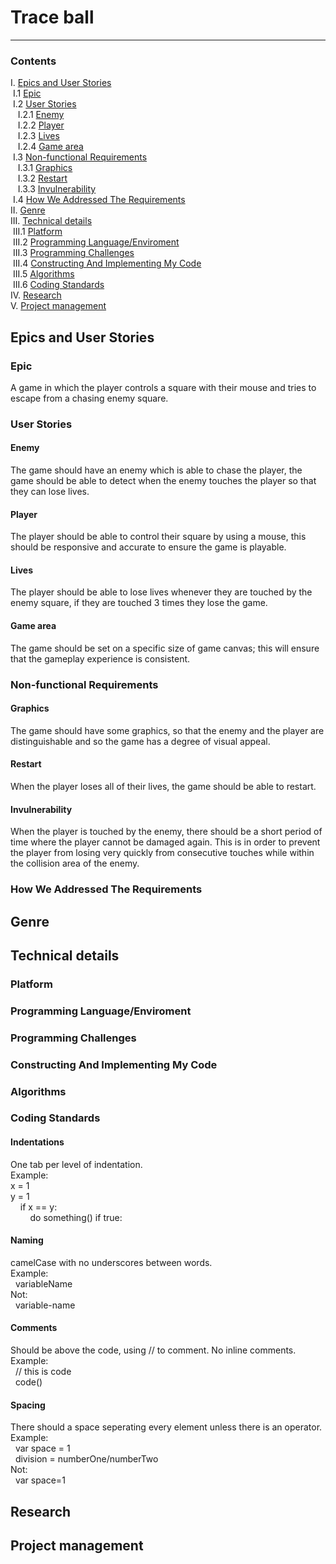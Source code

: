  # Trace ball
 ---
### Contents
I. [Epics and User Stories](#-epics-and-user-stories)  
&nbsp;I.1 [Epic](#epic)  
&nbsp;I.2 [User Stories](#user-stories)  
&nbsp;&nbsp;&nbsp;I.2.1 [Enemy](#enemy)   
&nbsp;&nbsp;&nbsp;I.2.2 [Player](#player)   
&nbsp;&nbsp;&nbsp;I.2.3 [Lives](#lives)   
&nbsp;&nbsp;&nbsp;I.2.4 [Game area](#game-area)   
&nbsp;I.3 [Non-functional Requirements](#non-functional-requirements)  
&nbsp;&nbsp;&nbsp;I.3.1 [Graphics](#graphics)   
&nbsp;&nbsp;&nbsp;I.3.2 [Restart](#restart)   
&nbsp;&nbsp;&nbsp;I.3.3 [Invulnerability](#invulnerability)   
&nbsp;I.4 [How We Addressed The Requirements](#how-we-addressed-the-requirements)  
II. [Genre](#genre)  
III. [Technical details](#technical-details)  
&nbsp;III.1 [Platform](#platform)  
&nbsp;III.2 [Programming Language/Enviroment](#programming-language/environment)  
&nbsp;III.3 [Programming Challenges](#programming-challenges)  
&nbsp;III.4 [Constructing And Implementing My Code](#constructing-and-implementing-my-code)  
&nbsp;III.5 [Algorithms](#algorithms)  
&nbsp;III.6 [Coding Standards](#coding-standards)  
IV. [Research](#IV-research)  
V. [Project management](#V-project-management)  
## Epics and User Stories
 ### Epic
  A game in which the player controls a square with their mouse and tries to escape from a chasing enemy square.
 ### User Stories   
 #### Enemy   
 The game should have an enemy which is able to chase the player, the game should be able to detect when the enemy touches the player so that they can lose lives.
 #### Player   
 The player should be able to control their square by using a mouse, this should be responsive and accurate to ensure the game is playable.
 #### Lives   
 The player should be able to lose lives whenever they are touched by the enemy square, if they are touched 3 times they lose the game.
 #### Game area   
 The game should be set on a specific size of game canvas; this will ensure that the gameplay experience is consistent.
 ### Non-functional Requirements   
 #### Graphics   
 The game should have some graphics, so that the enemy and the player are distinguishable and so the game has a degree of visual appeal.
 #### Restart   
 When the player loses all of their lives, the game should be able to restart. 
 #### Invulnerability  
 When the player is touched by the enemy, there should be a short period of time where the player cannot be damaged again. This is in order to prevent the player from losing very quickly from consecutive touches while within the collision area of the enemy.
 
 ### How We Addressed The Requirements
## Genre
## Technical details
### Platform
### Programming Language/Enviroment
### Programming Challenges
### Constructing And Implementing My Code
### Algorithms
### Coding Standards
#### Indentations   
One tab per level of indentation.   
Example:   
x = 1   
y = 1   
&nbsp;&nbsp;&nbsp;&nbsp;if x == y:   
&nbsp;&nbsp;&nbsp;&nbsp;&nbsp;&nbsp;&nbsp;&nbsp;do something() if true:   

#### Naming    
camelCase with no underscores between words.   
Example:   
&nbsp;&nbsp;variableName   
Not:   
&nbsp;&nbsp;variable-name   
#### Comments   
Should be above the code, using // to comment. No inline comments.  
Example:  
&nbsp;&nbsp;// this is code   
&nbsp;&nbsp;code()   
#### Spacing   
There should a space seperating every element unless there is an operator.   
Example:  
&nbsp;&nbsp;var space = 1   
&nbsp;&nbsp;division = numberOne/numberTwo   
Not:   
&nbsp;&nbsp;var space=1   

## Research
## Project management

